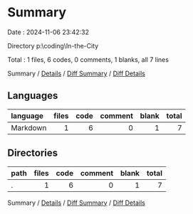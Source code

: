 # Summary

Date : 2024-11-06 23:42:32

Directory p:\\coding\\In-the-City

Total : 1 files,  6 codes, 0 comments, 1 blanks, all 7 lines

Summary / [Details](details.md) / [Diff Summary](diff.md) / [Diff Details](diff-details.md)

## Languages
| language | files | code | comment | blank | total |
| :--- | ---: | ---: | ---: | ---: | ---: |
| Markdown | 1 | 6 | 0 | 1 | 7 |

## Directories
| path | files | code | comment | blank | total |
| :--- | ---: | ---: | ---: | ---: | ---: |
| . | 1 | 6 | 0 | 1 | 7 |

Summary / [Details](details.md) / [Diff Summary](diff.md) / [Diff Details](diff-details.md)